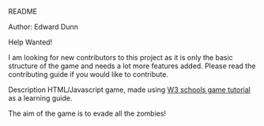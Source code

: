 README

Author: 
Edward Dunn

Help Wanted!

I am looking for new contributors to this project as it is only the basic structure of the game and needs a lot
more features added. Please read the contributing guide if you would like to contribute.

Description
HTML/Javascript game, made using [W3 schools game tutorial](http://www.w3schools.com/graphics/game_canvas.asp ) as a learning guide. 

The aim of the game is to evade all the zombies!








